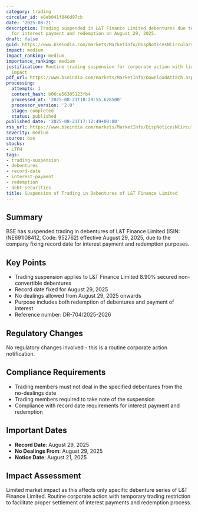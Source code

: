 ```yaml
---
category: trading
circular_id: e8eb041f846d97cb
date: '2025-08-21'
description: Trading suspended in L&T Finance Limited debentures due to record date
  for interest payment and redemption on August 29, 2025.
draft: false
guid: https://www.bseindia.com/markets/MarketInfo/DispNoticesNCirculars.aspx?Noticeid={B2D6307C-ED73-48CF-86DE-D395F54867D1}&noticeno=20250821-69&dt=08/21/2025&icount=69&totcount=73&flag=0
impact: medium
impact_ranking: medium
importance_ranking: medium
justification: Routine trading suspension for corporate action with limited market
  impact
pdf_url: https://www.bseindia.com/markets/MarketInfo/DownloadAttach.aspx?id=20250821-69&attachedId=
processing:
  attempts: 1
  content_hash: b06ce56305123fb4
  processed_at: '2025-08-21T18:29:55.628500'
  processor_version: '2.0'
  stage: completed
  status: published
published_date: '2025-08-21T17:12:49+00:00'
rss_url: https://www.bseindia.com/markets/MarketInfo/DispNoticesNCirculars.aspx?Noticeid={B2D6307C-ED73-48CF-86DE-D395F54867D1}&noticeno=20250821-69&dt=08/21/2025&icount=69&totcount=73&flag=0
severity: medium
source: bse
stocks:
- LTFH
tags:
- trading-suspension
- debentures
- record-date
- interest-payment
- redemption
- debt-securities
title: Suspension of Trading in Debentures of L&T Finance Limited
---
```


## Summary

BSE has suspended trading in debentures of L&T Finance Limited (ISIN: INE691I08412, Code: 952762) effective August 29, 2025, due to the company fixing record date for interest payment and redemption purposes.

## Key Points

- Trading suspension applies to L&T Finance Limited 8.90% secured non-convertible debentures
- Record date fixed for August 29, 2025
- No dealings allowed from August 29, 2025 onwards
- Purpose includes both redemption of debentures and payment of interest
- Reference number: DR-704/2025-2026

## Regulatory Changes

No regulatory changes involved - this is a routine corporate action notification.

## Compliance Requirements

- Trading members must not deal in the specified debentures from the no-dealings date
- Trading members required to take note of the suspension
- Compliance with record date requirements for interest payment and redemption

## Important Dates

- **Record Date**: August 29, 2025
- **No Dealings From**: August 29, 2025
- **Notice Date**: August 21, 2025

## Impact Assessment

Limited market impact as this affects only specific debenture series of L&T Finance Limited. Routine corporate action with temporary trading restriction to facilitate proper settlement of interest payments and redemption process.